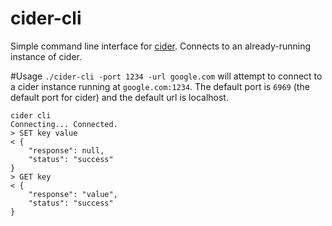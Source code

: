 # cider-cli
Simple command line interface for [cider](http://github.com/tbarron-xyz/cider). Connects to an already-running instance of cider.

#Usage
`./cider-cli -port 1234 -url google.com` will attempt to connect to a cider instance running at `google.com:1234`. The default port is `6969` (the default port for cider) and the default url is localhost.

```
cider cli
Connecting... Connected.
> SET key value
< {
    "response": null,
    "status": "success"
}
> GET key
< {
    "response": "value",
    "status": "success"
}
```
